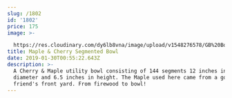 ```yaml
---
slug: /1802
id: '1802'
price: 175
image: >-

  https://res.cloudinary.com/dy6lb8vna/image/upload/v1548276578/GB%20Bowlworks%20Gallery/DSC_1966a.jpg
title: Maple & Cherry Segmented Bowl
date: 2019-01-30T00:55:22.643Z
description: >-
  A Cherry & Maple utility bowl consisting of 144 segments 12 inches in max
  diameter and 6.5 inches in height. The Maple used here came from a good
  friend's front yard. From firewood to bowl!
---
```

